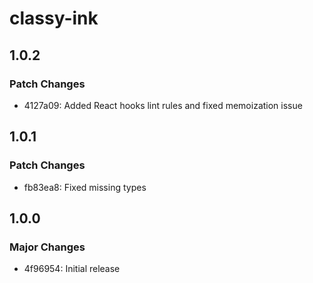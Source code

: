 # classy-ink

## 1.0.2

### Patch Changes

- 4127a09: Added React hooks lint rules and fixed memoization issue

## 1.0.1

### Patch Changes

- fb83ea8: Fixed missing types

## 1.0.0

### Major Changes

- 4f96954: Initial release
